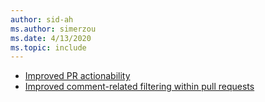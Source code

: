 ```yaml
---
author: sid-ah
ms.author: simerzou
ms.date: 4/13/2020
ms.topic: include
---
```

    
- [Improved PR actionability](#improved-pr-actionability)    
- [Improved comment-related filtering within pull requests](#improved-comment-related-filtering-within-pull-requests)
